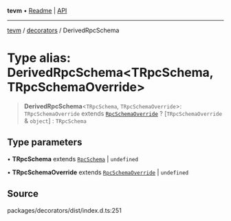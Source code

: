 **tevm** • [Readme](../../README.md) \| [API](../../modules.md)

***

[tevm](../../README.md) / [decorators](../README.md) / DerivedRpcSchema

# Type alias: DerivedRpcSchema\<TRpcSchema, TRpcSchemaOverride\>

> **DerivedRpcSchema**\<`TRpcSchema`, `TRpcSchemaOverride`\>: `TRpcSchemaOverride` extends [`RpcSchemaOverride`](RpcSchemaOverride.md) ? [`TRpcSchemaOverride` & `object`] : `TRpcSchema`

## Type parameters

• **TRpcSchema** extends [`RpcSchema`](RpcSchema.md) \| `undefined`

• **TRpcSchemaOverride** extends [`RpcSchemaOverride`](RpcSchemaOverride.md) \| `undefined`

## Source

packages/decorators/dist/index.d.ts:251
